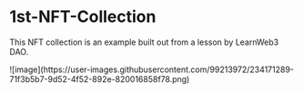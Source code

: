# 1st-NFT-Collection
<p>This NFT collection is an example built out from a lesson by LearnWeb3 DAO.</p>
![image](https://user-images.githubusercontent.com/99213972/234171289-71f3b5b7-9d52-4f52-892e-820016858f78.png)
